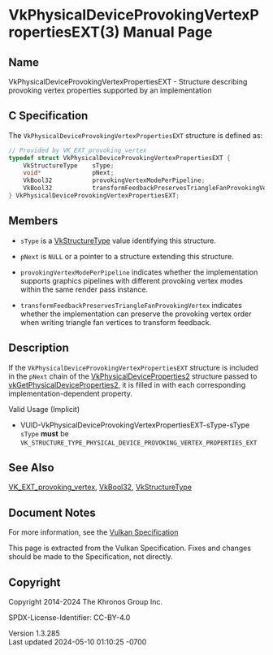# VkPhysicalDeviceProvokingVertexPropertiesEXT(3) Manual Page

## Name

VkPhysicalDeviceProvokingVertexPropertiesEXT - Structure describing
provoking vertex properties supported by an implementation



## <a href="#_c_specification" class="anchor"></a>C Specification

The `VkPhysicalDeviceProvokingVertexPropertiesEXT` structure is defined
as:

``` c
// Provided by VK_EXT_provoking_vertex
typedef struct VkPhysicalDeviceProvokingVertexPropertiesEXT {
    VkStructureType    sType;
    void*              pNext;
    VkBool32           provokingVertexModePerPipeline;
    VkBool32           transformFeedbackPreservesTriangleFanProvokingVertex;
} VkPhysicalDeviceProvokingVertexPropertiesEXT;
```

## <a href="#_members" class="anchor"></a>Members

- `sType` is a [VkStructureType](https://registry.khronos.org/vulkan/specs/1.3-extensions/man/html/VkStructureType.html) value identifying
  this structure.

- `pNext` is `NULL` or a pointer to a structure extending this
  structure.

- <span id="limits-provokingVertexModePerPipeline"></span>
  `provokingVertexModePerPipeline` indicates whether the implementation
  supports graphics pipelines with different provoking vertex modes
  within the same render pass instance.

- <span id="limits-transformFeedbackPreservesTriangleFanProvokingVertex"></span>
  `transformFeedbackPreservesTriangleFanProvokingVertex` indicates
  whether the implementation can preserve the provoking vertex order
  when writing triangle fan vertices to transform feedback.

## <a href="#_description" class="anchor"></a>Description

If the `VkPhysicalDeviceProvokingVertexPropertiesEXT` structure is
included in the `pNext` chain of the
[VkPhysicalDeviceProperties2](https://registry.khronos.org/vulkan/specs/1.3-extensions/man/html/VkPhysicalDeviceProperties2.html)
structure passed to
[vkGetPhysicalDeviceProperties2](https://registry.khronos.org/vulkan/specs/1.3-extensions/man/html/vkGetPhysicalDeviceProperties2.html),
it is filled in with each corresponding implementation-dependent
property.

Valid Usage (Implicit)

- <a href="#VUID-VkPhysicalDeviceProvokingVertexPropertiesEXT-sType-sType"
  id="VUID-VkPhysicalDeviceProvokingVertexPropertiesEXT-sType-sType"></a>
  VUID-VkPhysicalDeviceProvokingVertexPropertiesEXT-sType-sType  
  `sType` **must** be
  `VK_STRUCTURE_TYPE_PHYSICAL_DEVICE_PROVOKING_VERTEX_PROPERTIES_EXT`

## <a href="#_see_also" class="anchor"></a>See Also

[VK_EXT_provoking_vertex](https://registry.khronos.org/vulkan/specs/1.3-extensions/man/html/VK_EXT_provoking_vertex.html),
[VkBool32](https://registry.khronos.org/vulkan/specs/1.3-extensions/man/html/VkBool32.html), [VkStructureType](https://registry.khronos.org/vulkan/specs/1.3-extensions/man/html/VkStructureType.html)

## <a href="#_document_notes" class="anchor"></a>Document Notes

For more information, see the <a
href="https://registry.khronos.org/vulkan/specs/1.3-extensions/html/vkspec.html#VkPhysicalDeviceProvokingVertexPropertiesEXT"
target="_blank" rel="noopener">Vulkan Specification</a>

This page is extracted from the Vulkan Specification. Fixes and changes
should be made to the Specification, not directly.

## <a href="#_copyright" class="anchor"></a>Copyright

Copyright 2014-2024 The Khronos Group Inc.

SPDX-License-Identifier: CC-BY-4.0

Version 1.3.285  
Last updated 2024-05-10 01:10:25 -0700
